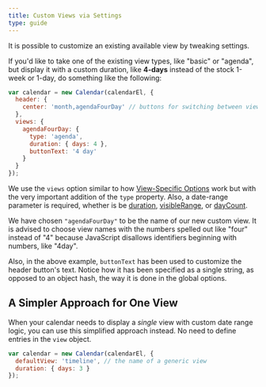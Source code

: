 ```yaml
---
title: Custom Views via Settings
type: guide
---
```


It is possible to customize an existing available view by tweaking settings.

If you'd like to take one of the existing view types, like "basic" or "agenda", but display it with a custom duration, like **4-days** instead of the stock 1-week or 1-day, do something like the following:

```js
var calendar = new Calendar(calendarEl, {
  header: {
    center: 'month,agendaFourDay' // buttons for switching between views
  },
  views: {
    agendaFourDay: {
      type: 'agenda',
      duration: { days: 4 },
      buttonText: '4 day'
    }
  }
});
```

We use the `views` option similar to how [View-Specific Options](view-specific-options) work but with the very important addition of the `type` property. Also, a date-range parameter is required, whether is be [duration](duration), [visibleRange](visibleRange), or [dayCount](dayCount).

We have chosen `"agendaFourDay"` to be the name of our new custom view. It is advised to choose view names with the numbers spelled out like "four" instead of "4" because JavaScript disallows identifiers beginning with numbers, like "4day".

Also, in the above example, `buttonText` has been used to customize the header button's text. Notice how it has been specified as a single string, as opposed to an object hash, the way it is done in the global options.


## A Simpler Approach for One View

When your calendar needs to display a *single* view with custom date range logic, you can use this simplified approach instead. No need to define entries in the `view` object.

```js
var calendar = new Calendar(calendarEl, {
  defaultView: 'timeline', // the name of a generic view
  duration: { days: 3 }
});
```
